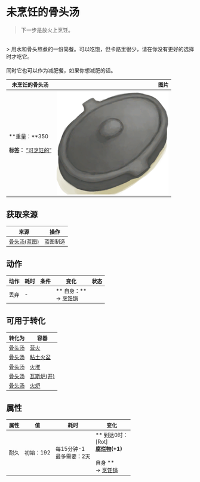 # 未烹饪的骨头汤  
> 下一步是放火上烹饪。  
<br>  
> 用水和骨头熬煮的一份简餐。可以吃饱，但卡路里很少，请在你没有更好的选择时才吃它。<br><br>同时它也可以作为减肥餐，如果你想减肥的话。  
  
  未烹饪的骨头汤  |   图片   
 ----  |  ----:   
 **重量：**350<br><br>**标签：**	[“可烹饪的”](tag_Cookable.md)  |  <img decoding="async" src="Sprite/CookingPotClosed.png" href="a.md" style="max-width:300px;max-height:300px;">   
  
## 获取来源  
来源  |  操作  
----  |  ----  
[骨头汤(蓝图)](Bp_BoneBroth.md)  |  蓝图制造  
## 动作  
动作  |  耗时  |  条件  |  变化  |  状态  
----  |  ----  |  ----  |  ----  |  ----  
丢弃<br>  |  -  |    |  ** 自身：**<br>→ [烹饪锅](CookingPot.md)  |    
## 可用于转化  
转化为  |  容器  
----  |  ----  
[骨头汤](BoneBroth.md)  |  [营火](Campfire.md)  
[骨头汤](BoneBroth.md)  |  [粘土火盆](ClayFirePit.md)  
[骨头汤](BoneBroth.md)  |  [火堆](Fire.md)  
[骨头汤](BoneBroth.md)  |  [瓦斯炉(开)](GasCookerOn.md)  
[骨头汤](BoneBroth.md)  |  [火炉](Stove.md)  
## 属性   
属性  |  值  |  耗时  |  变化  
----  |  ----  |  ----  |  ----  
耐久  |  初始：192  |  每15分钟-1<br>最多需要：2天  |  ** 到达0时： **<br>** [Rot] **<br>  [腐烂物](RottenRemains.md)(+1)<br><br>** 自身 **<br>→ [烹饪锅](CookingPot.md)  


<script>document.title="未烹饪的骨头汤 - 卡牌生存百科 Card Survival Wiki";</script>